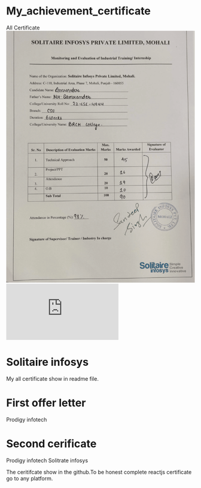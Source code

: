 # My_achievement_certificate
All Certificate
![image alt](https://github.com/Amrenderkumar/My_achievement_certificate/blob/f41d1b398c073bd5deea0f3d3b0b1574aeb6d2cf/solit.png.png)
![image alt](https://github.com/Amrenderkumar/My_achievement_certificate/blob/cbfe4000068bebb131a65db2578f65f674a4c8f7/Offer%20Letter%20internship.pdf)
# Solitaire infosys 
My all certificate show in readme file.
# First offer letter
Prodigy infotech
# Second cerificate   
Prodigy infotech
Solitrate infosys
  
The ceritifcate show in the github.To be honest complete reactjs certificate go to any platform.

